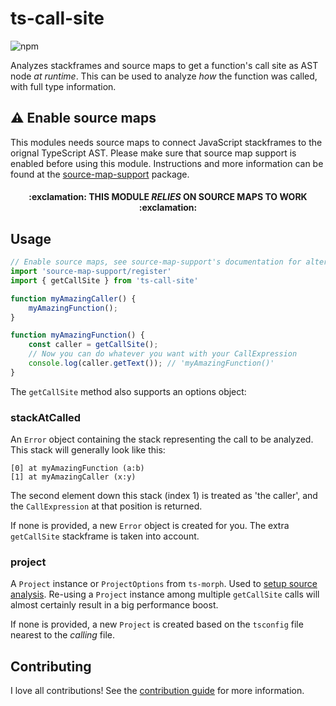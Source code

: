 # ts-call-site
![npm](https://img.shields.io/npm/v/ts-call-site)

Analyzes stackframes and source maps to get a function's call site as AST node *at runtime*.
This can be used to analyze *how* the function was called, with full type information.

## :warning: Enable source maps
This modules needs source maps to connect JavaScript stackframes to the orignal TypeScript AST.
Please make sure that source map support is enabled before using this module.
Instructions and more information can be found at the [source-map-support](https://www.npmjs.com/package/source-map-support) package.

<h4><p align="center">:exclamation: THIS MODULE <i>RELIES</i> ON SOURCE MAPS TO WORK :exclamation:</p></h4>

## Usage
```ts
// Enable source maps, see source-map-support's documentation for alternatives
import 'source-map-support/register'
import { getCallSite } from 'ts-call-site'

function myAmazingCaller() {
	myAmazingFunction();
}

function myAmazingFunction() {
    const caller = getCallSite();
    // Now you can do whatever you want with your CallExpression
    console.log(caller.getText()); // 'myAmazingFunction()'
}
```

The `getCallSite` method also supports an options object:
### stackAtCalled
An `Error` object containing the stack representing the call to be analyzed.
This stack will generally look like this:
```
[0] at myAmazingFunction (a:b)
[1] at myAmazingCaller (x:y)
```
The second element down this stack (index 1) is treated as 'the caller', and the `CallExpression` at that position is returned.

If none is provided, a new `Error` object is created for you.
The extra `getCallSite` stackframe is taken into account.

### project
A `Project` instance or `ProjectOptions` from `ts-morph`. Used to [setup source analysis](https://ts-morph.com/setup/).
Re-using a `Project` instance among multiple `getCallSite` calls will almost certainly result in a big performance boost.

If none is provided, a new `Project` is created based on the `tsconfig` file nearest to the *calling* file.

## Contributing
I love all contributions! See the [contribution guide](CONTRIBUTING.md) for more information.
